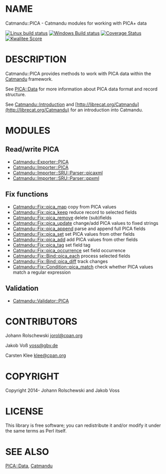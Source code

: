 # NAME

Catmandu::PICA - Catmandu modules for working with PICA+ data

[![Linux build status](https://github.com/gbv/Catmandu-PICA/actions/workflows/linux.yml/badge.svg)](https://github.com/gbv/Catmandu-PICA/actions/workflows/linux.yml)
[![Windows Build status](https://ci.appveyor.com/api/projects/status/myyyxpobr8kn6aby?svg=true)](https://ci.appveyor.com/project/nichtich/catmandu-pica)
[![Coverage Status](https://coveralls.io/repos/gbv/Catmandu-PICA/badge.svg?branch=main)](https://coveralls.io/r/gbv/Catmandu-PICA?branch=main)
[![Kwalitee Score](http://cpants.cpanauthors.org/dist/Catmandu-PICA.png)](http://cpants.cpanauthors.org/dist/Catmandu-PICA)

# DESCRIPTION

Catmandu::PICA provides methods to work with PICA data within the [Catmandu](https://metacpan.org/pod/Catmandu)
framework.  

See [PICA::Data](https://metacpan.org/pod/PICA%3A%3AData) for more information about PICA data format and record
structure.

See [Catmandu::Introduction](https://metacpan.org/pod/Catmandu%3A%3AIntroduction) and [http://librecat.org/Catmandu](http://librecat.org/Catmandu) for an
introduction into Catmandu.

# MODULES

## Read/write PICA

- [Catmandu::Exporter::PICA](https://metacpan.org/pod/Catmandu%3A%3AExporter%3A%3APICA)
- [Catmandu::Importer::PICA](https://metacpan.org/pod/Catmandu%3A%3AImporter%3A%3APICA)
- [Catmandu::Importer::SRU::Parser::picaxml](https://metacpan.org/pod/Catmandu%3A%3AImporter%3A%3ASRU%3A%3AParser%3A%3Apicaxml)
- [Catmandu::Importer::SRU::Parser::ppxml](https://metacpan.org/pod/Catmandu%3A%3AImporter%3A%3ASRU%3A%3AParser%3A%3Appxml)

## Fix functions

- [Catmandu::Fix::pica\_map](https://metacpan.org/pod/Catmandu%3A%3AFix%3A%3Apica_map) copy from PICA values
- [Catmandu::Fix::pica\_keep](https://metacpan.org/pod/Catmandu%3A%3AFix%3A%3Apica_keep) reduce record to selected fields
- [Catmandu::Fix::pica\_remove](https://metacpan.org/pod/Catmandu%3A%3AFix%3A%3Apica_remove) delete (sub)fields
- [Catmandu::Fix::pica\_update](https://metacpan.org/pod/Catmandu%3A%3AFix%3A%3Apica_update) change/add PICA values to fixed strings
- [Catmandu::Fix::pica\_append](https://metacpan.org/pod/Catmandu%3A%3AFix%3A%3Apica_append) parse and append full PICA fields
- [Catmandu::Fix::pica\_set](https://metacpan.org/pod/Catmandu%3A%3AFix%3A%3Apica_set) set PICA values from other fields
- [Catmandu::Fix::pica\_add](https://metacpan.org/pod/Catmandu%3A%3AFix%3A%3Apica_add) add PICA values from other fields
- [Catmandu::Fix::pica\_tag](https://metacpan.org/pod/Catmandu%3A%3AFix%3A%3Apica_tag) set field tag
- [Catmandu::Fix::pica\_occurrence](https://metacpan.org/pod/Catmandu%3A%3AFix%3A%3Apica_occurrence) set field occurrence
- [Catmandu::Fix::Bind::pica\_each](https://metacpan.org/pod/Catmandu%3A%3AFix%3A%3ABind%3A%3Apica_each) process selected fields
- [Catmandu::Fix::Bind::pica\_diff](https://metacpan.org/pod/Catmandu%3A%3AFix%3A%3ABind%3A%3Apica_diff) track changes
- [Catmandu::Fix::Condition::pica\_match](https://metacpan.org/pod/Catmandu%3A%3AFix%3A%3ACondition%3A%3Apica_match) check whether PICA values match a regular expression

## Validation

- [Catmandu::Validator::PICA](https://metacpan.org/pod/Catmandu%3A%3AValidator%3A%3APICA)

# CONTRIBUTORS

Johann Rolschewski <jorol@cpan.org>

Jakob Voß <voss@gbv.de>

Carsten Klee <klee@cpan.org>

# COPYRIGHT

Copyright 2014- Johann Rolschewski and Jakob Voss

# LICENSE

This library is free software; you can redistribute it and/or modify it under
the same terms as Perl itself.

# SEE ALSO

[PICA::Data](https://metacpan.org/pod/PICA%3A%3AData), [Catmandu](https://metacpan.org/pod/Catmandu)
